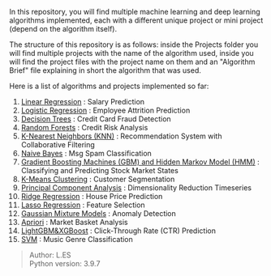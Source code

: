 In this repository, you will find multiple machine learning and deep learning algorithms implemented, each with a different unique project or mini project (depend on the algorithm itself).

The structure of this repository is as follows: inside the Projects folder you will find multiple projects with the name of the algorithm used, inside you will find the project files with the project name on them and an "Algorithm Brief" file explaining in short the algorithm that was used.

Here is a list of algorithms and projects implemented so far:
<ol>
    <li> <ins>Linear Regression</ins> : Salary Prediction</li>
    <li> <ins>Logistic Regression</ins> : Employee Attrition Prediction</li>
    <li> <ins>Decision Trees</ins> : Credit Card Fraud Detection</li>
    <li> <ins>Random Forests</ins> : Credit Risk Analysis</li>
    <li> <ins>K-Nearest Neighbors (KNN)</ins> : Recommendation System with Collaborative Filtering</li>
    <li> <ins>Naive Bayes</ins> : Msg Spam Classification</li>
    <li> <ins>Gradient Boosting Machines (GBM) and Hidden Markov Model (HMM)</ins> : Classifying and Predicting Stock Market States
    <li> <ins>K-Means Clustering</ins> : Customer Segmentation</li>
    <li> <ins>Principal Component Analysis</ins> : Dimensionality Reduction Timeseries</li>
    <li> <ins>Ridge Regression</ins> : House Price Prediction</li>
    <li> <ins>Lasso Regression</ins> : Feature Selection</li>
    <li> <ins>Gaussian Mixture Models</ins> : Anomaly Detection</li>
    <li> <ins>Apriori</ins> : Market Basket Analysis</li>
    <li> <ins>LightGBM&XGBoost</ins> : Click-Through Rate (CTR) Prediction</li>
    <li> <ins>SVM</ins> : Music Genre Classification</li>
</ol>
    
> Author: L.ES</br>
> Python version: 3.9.7